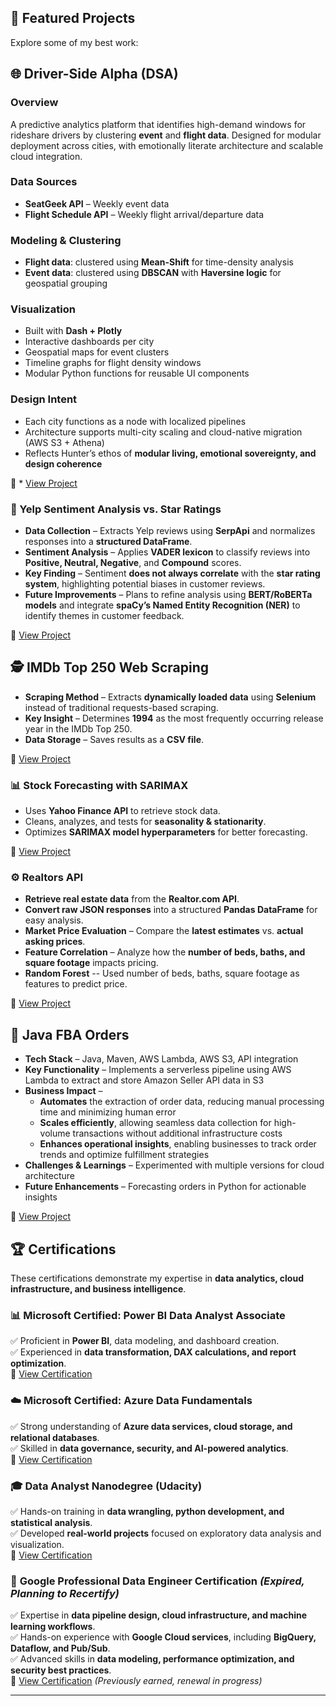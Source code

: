 

## **🌟 Featured Projects**
Explore some of my best work:

## 🌐 Driver-Side Alpha (DSA)

### Overview  
A predictive analytics platform that identifies high-demand windows for rideshare drivers by clustering **event** and **flight data**. Designed for modular deployment across cities, with emotionally literate architecture and scalable cloud integration.

### Data Sources  
- **SeatGeek API** – Weekly event data  
- **Flight Schedule API** – Weekly flight arrival/departure data

### Modeling & Clustering  
- **Flight data**: clustered using **Mean-Shift** for time-density analysis  
- **Event data**: clustered using **DBSCAN** with **Haversine logic** for geospatial grouping

### Visualization  
- Built with **Dash + Plotly**  
- Interactive dashboards per city  
- Geospatial maps for event clusters  
- Timeline graphs for flight density windows  
- Modular Python functions for reusable UI components

### Design Intent  
- Each city functions as a node with localized pipelines  
- Architecture supports multi-city scaling and cloud-native migration (AWS S3 + Athena)  
- Reflects Hunter’s ethos of **modular living, emotional sovereignty, and design coherence**

🔗 * [View Project](https://github.com/Hbravence/Driver_Side_Alpha/tree/main)

### **📝 Yelp Sentiment Analysis vs. Star Ratings**
- **Data Collection** – Extracts Yelp reviews using **SerpApi** and normalizes responses into a **structured DataFrame**.
- **Sentiment Analysis** – Applies **VADER lexicon** to classify reviews into **Positive, Neutral, Negative**, and **Compound** scores.
- **Key Finding** – Sentiment **does not always correlate** with the **star rating system**, highlighting potential biases in customer reviews.
- **Future Improvements** – Plans to refine analysis using **BERT/RoBERTa models** and integrate **spaCy’s Named Entity Recognition (NER)** to identify themes in customer feedback.

🔗 [View Project](https://github.com/Hbravence/Yelp_Reviews/tree/main)

## 🕵️ IMDb Top 250 Web Scraping  

- **Scraping Method** – Extracts **dynamically loaded data** using **Selenium** instead of traditional requests-based scraping.  
- **Key Insight** – Determines **1994** as the most frequently occurring release year in the IMDb Top 250.  
- **Data Storage** – Saves results as a **CSV file**.

🔗 [View Project](https://github.com/Hbravence/WebScrape_IMDB/tree/main)

### **📊 Stock Forecasting with SARIMAX**
- Uses **Yahoo Finance API** to retrieve stock data.
- Cleans, analyzes, and tests for **seasonality & stationarity**.
- Optimizes **SARIMAX model hyperparameters** for better forecasting.
  
🔗 [View Project](https://github.com/Hbravence/AMZN_Forecasting/blob/main)

### **⚙️ Realtors API**  
- **Retrieve real estate data** from the **Realtor.com API**.  
- **Convert raw JSON responses** into a structured **Pandas DataFrame** for easy analysis.    
- **Market Price Evaluation** – Compare the **latest estimates** vs. **actual asking prices**.  
- **Feature Correlation** – Analyze how the **number of beds, baths, and square footage** impacts pricing.
- **Random Forest** -- Used number of beds, baths, square footage as features to predict price.  
 
🔗 [View Project](https://github.com/Hbravence/Realtors_api_anaylsis/blob/main)

## 🚀 Java FBA Orders
- **Tech Stack** – Java, Maven, AWS Lambda, AWS S3, API integration  
- **Key Functionality** – Implements a serverless pipeline using AWS Lambda to extract and store Amazon Seller API data in S3  
- **Business Impact** –  
  - **Automates** the extraction of order data, reducing manual processing time and minimizing human error  
  - **Scales efficiently**, allowing seamless data collection for high-volume transactions without additional infrastructure costs  
  - **Enhances operational insights**, enabling businesses to track order trends and optimize fulfillment strategies  
- **Challenges & Learnings** – Experimented with multiple versions for cloud architecture  
- **Future Enhancements** – Forecasting orders in Python for actionable insights  

🔗 [View Project](https://github.com/Hbravence/FBA_Orders_API)

 


## 🏆 Certifications  

These certifications demonstrate my expertise in **data analytics, cloud infrastructure, and business intelligence**.

### 📊 **Microsoft Certified: Power BI Data Analyst Associate**  
✅ Proficient in **Power BI**, data modeling, and dashboard creation.  
✅ Experienced in **data transformation, DAX calculations, and report optimization**.  
🔗 [View Certification](https://learn.microsoft.com/api/credentials/share/en-us/Hunter-4438/119EEC522867D2F6?sharingId=814368B9FE402D82)  

### ☁️ **Microsoft Certified: Azure Data Fundamentals**  
✅ Strong understanding of **Azure data services, cloud storage, and relational databases**.  
✅ Skilled in **data governance, security, and AI-powered analytics**.  
🔗 [View Certification](https://learn.microsoft.com/api/credentials/share/en-us/Hunter-4438/10D8D2BE128E740?sharingId=814368B9FE402D82)  

### 🎓 **Data Analyst Nanodegree (Udacity)**  
✅ Hands-on training in **data wrangling, python development, and statistical analysis**.  
✅ Developed **real-world projects** focused on exploratory data analysis and visualization.  
🔗 [View Certification](https://www.udacity.com/certificate/e/ad57b69a-87f9-11ea-946c-0b56a632aecd)  

### 🔧 **Google Professional Data Engineer Certification** _(Expired, Planning to Recertify)_  
✅ Expertise in **data pipeline design, cloud infrastructure, and machine learning workflows**.  
✅ Hands-on experience with **Google Cloud services**, including **BigQuery, Dataflow, and Pub/Sub**.  
✅ Advanced skills in **data modeling, performance optimization, and security best practices**.  
🔗 [View Certification](https://www.credly.com/badges/6b3153dd-eea2-4aa5-a91f-69177d41f508) _(Previously earned, renewal in progress)_  




---




